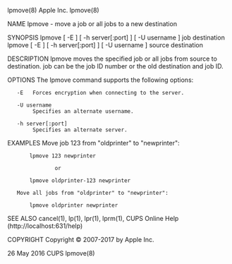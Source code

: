 lpmove(8)                                                                                                                                              Apple Inc.                                                                                                                                             lpmove(8)

NAME
       lpmove - move a job or all jobs to a new destination

SYNOPSIS
       lpmove [ -E ] [ -h server[:port] ] [ -U username ] job destination
       lpmove [ -E ] [ -h server[:port] ] [ -U username ] source destination

DESCRIPTION
       lpmove moves the specified job or all jobs from source to destination. job can be the job ID number or the old destination and job ID.

OPTIONS
       The lpmove command supports the following options:

       -E   Forces encryption when connecting to the server.

       -U username
            Specifies an alternate username.

       -h server[:port]
            Specifies an alternate server.

EXAMPLES
       Move job 123 from "oldprinter" to "newprinter":

           lpmove 123 newprinter

                   or

           lpmove oldprinter-123 newprinter

       Move all jobs from "oldprinter" to "newprinter":

           lpmove oldprinter newprinter

SEE ALSO
       cancel(1), lp(1), lpr(1), lprm(1),
       CUPS Online Help (http://localhost:631/help)

COPYRIGHT
       Copyright © 2007-2017 by Apple Inc.

26 May 2016                                                                                                                                               CUPS                                                                                                                                                lpmove(8)
